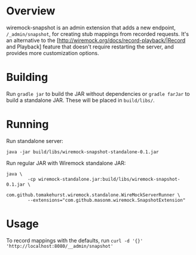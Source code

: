 # Overview

wiremock-snapshot is an admin extension that adds a new endpoint, `/_admin/snapshot`, for creating
stub mappings from recorded requests. It's an alternative to the
[http://wiremock.org/docs/record-playback/|Record and Playback] feature that doesn't require
restarting the server, and provides more customization options.

# Building

Run `gradle jar` to build the JAR without dependencies or `gradle farJar` to build a standalone JAR.
These will be placed in `build/libs/`.

# Running

Run standalone server:
```
java -jar build/libs/wiremock-snapshot-standalone-0.1.jar
```

Run regular JAR with Wiremock standalone JAR:
```
java \
        -cp wiremock-standalone.jar:build/libs/wiremock-snapshot-0.1.jar \
        com.github.tomakehurst.wiremock.standalone.WireMockServerRunner \
        --extensions="com.github.masonm.wiremock.SnapshotExtension"
```

# Usage

To record mappings with the defaults, run `curl -d '{}' 'http://localhost:8080/__admin/snapshot'`
